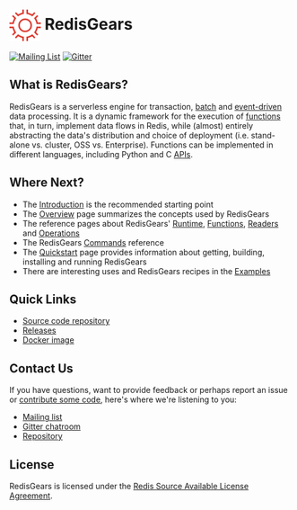 # <img src="images/RedisGears.png" alt="logo" style="width: 2em; vertical-align: middle;"/> RedisGears
[![Mailing List](https://img.shields.io/badge/Mailing%20List-RedisGears-blue)](https://groups.google.com/forum/#!forum/redisgears) [![Gitter](https://badges.gitter.im/RedisLabs/RedisGears.svg)](https://gitter.im/RedisLabs/RedisGears?utm_source=badge&utm_medium=badge&utm_campaign=pr-badge)

## What is RedisGears?
RedisGears is a serverless engine for transaction, [batch](overview.md#batch-processing) and [event-driven](overview.md#event-processing) data processing. It is a dynamic framework for the execution of [functions](functions.md) that, in turn, implement data flows in Redis, while (almost) entirely abstracting the data's distribution and choice of deployment  (i.e. stand-alone vs. cluster, OSS vs. Enterprise). Functions can be implemented in different languages, including Python and C [APIs](overview.md#api).

## Where Next?
  * The [Introduction](intro.md) is the recommended starting point
  * The [Overview](overview.md) page summarizes the concepts used by RedisGears
  * The reference pages about RedisGears' [Runtime](runtime.md), [Functions](functions.md), [Readers](readers.md) and [Operations](operations.md)
  * The RedisGears [Commands](commands.md) reference
  * The [Quickstart](quickstart.md) page provides information about getting, building, installing and running RedisGears
  * There are interesting uses and RedisGears recipes in the [Examples](examples.md)

## Quick Links
  * [Source code repository](https://github.com/RedisGears/RedisGears)
  * [Releases](https://github.com/RedisGears/RedisGears/releases)
  * [Docker image](https://hub.docker.com/r/redislabs/redisgears/)

## Contact Us
If you have questions, want to provide feedback or perhaps report an issue or [contribute some code](contrib.md), here's where we're listening to you:

  * [Mailing list](https://groups.google.com/forum/#!forum/redisgears)
  * [Gitter chatroom](https://badges.gitter.im/RedisLabs/RedisGears.svg)
  * [Repository](https://github.com/RedisGears/RedisGears/issues)

## License
RedisGears is licensed under the [Redis Source Available License Agreement](https://github.com/RedisGears/RedisGears/blob/master/LICENSE).
